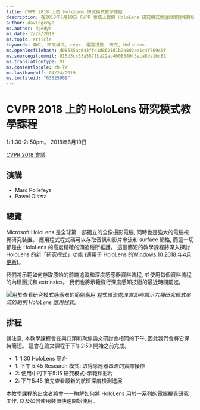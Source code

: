 ```yaml
---
title: CVPR 2018 上的 HoloLens 研究模式教學課程
description: 在2018年6月19日 CVPR 會議上提供 HoloLens 研究模式會話的總覽和排程。
author: davidgedye
ms.author: dgedye
ms.date: 2/28/2018
ms.topic: article
keywords: 事件, 研究模式, cvpr, 電腦視覺, 研究, HoloLens
ms.openlocfilehash: d08545ac643ffd1d8621d1b2a802ee1c4f769c0f
ms.sourcegitcommit: 915d3cc63a5571ba22ac4608589f3eca8da1bc81
ms.translationtype: MT
ms.contentlocale: zh-TW
ms.lasthandoff: 04/24/2019
ms.locfileid: "63525909"
---
```

# <a name="hololens-research-mode-tutorial-at-cvpr-2018"></a>CVPR 2018 上的 HoloLens 研究模式教學課程
1: 1:30-2: 50pm。 2018年6月19日

[CVPR 2018 會議](http://cvpr2018.thecvf.com/)

## <a name="presenters"></a>演講
* Marc Pollefeys
* Pawel Olszta

## <a name="overview"></a>總覽
Microsoft HoloLens 是全球第一部獨立的全像攝影電腦, 同時也是強大的電腦視覺研究裝置。
應用程式程式碼可以存取音訊和影片串流和 surface 網格, 而這一切都是由 HoloLens 的高度精確的頭追蹤所維護。 這個簡短的教學課程將深入探討 HoloLens 的新「研究模式」功能 (適用于 HoloLens 的[Windows 10 2018 年4月更新](release-notes-april-2018.md))。

我們將示範如何存取原始的前端追蹤和深度感應器資料流程, 並使用每個資料流程的內建函式和 extrinsics。  我們也將示範飛行深度感知技術的最近時間前進。

![用於查看研究模式感應器的範例應用](images/sensor-stream-viewer.jpg)
程式串流處理*會即時顯示六種研究模式串流的範例 HoloLens 應用程式。*

## <a name="schedule"></a>排程
請注意, 本教學課程會在與口頭和聚焦論文研討會相同的下午, 因此我們會將它保持簡短。
這會在論文課程于下午2:50 開始之前完成。

- 1: 1:30 HoloLens 簡介 
- 1: 下午 5:45 Research 模式: 取得感應器串流的實際操作 
- 2: 使用中的下午5:15 研究模式-示範和影片 
- 2: 下午5:45 搶先查看最新的航班深度檢測進展 

本教學課程的出席者將會一一瞭解如何將 HoloLens 用於一系列的電腦視覺研究工作, 以及如何使用裝置快速開始使用。
